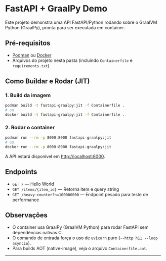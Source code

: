 # FastAPI + GraalPy Demo

Este projeto demonstra uma API FastAPI/Python rodando sobre o GraalVM Python (GraalPy), pronta para ser executada em container.

## Pré-requisitos

- [Podman](https://podman.io/) ou [Docker](https://www.docker.com/)
- Arquivos do projeto nesta pasta (incluindo `Containerfile` e `requirements.txt`)

## Como Buildar e Rodar (JIT)

### 1. Build da imagem

```sh
podman build -t fastapi-graalpy:jit -f Containerfile .
# ou
docker build -t fastapi-graalpy:jit -f Containerfile .
```

### 2. Rodar o container

```sh
podman run --rm -p 8000:8000 fastapi-graalpy:jit
# ou
docker run --rm -p 8000:8000 fastapi-graalpy:jit
```

A API estará disponível em [http://localhost:8000](http://localhost:8000).

## Endpoints

- `GET /` — Hello World
- `GET /items/{item_id}` — Retorna item e query string
- `GET /heavy-counter?n=100000000` — Endpoint pesado para teste de performance

## Observações

- O container usa GraalPy (GraalVM Python) para rodar FastAPI sem dependências nativas C.
- O comando de entrada força o uso de `uvicorn` puro (`--http h11 --loop asyncio`).
- Para builds AOT (native-image), veja o arquivo `Containerfile.aot`.

---
